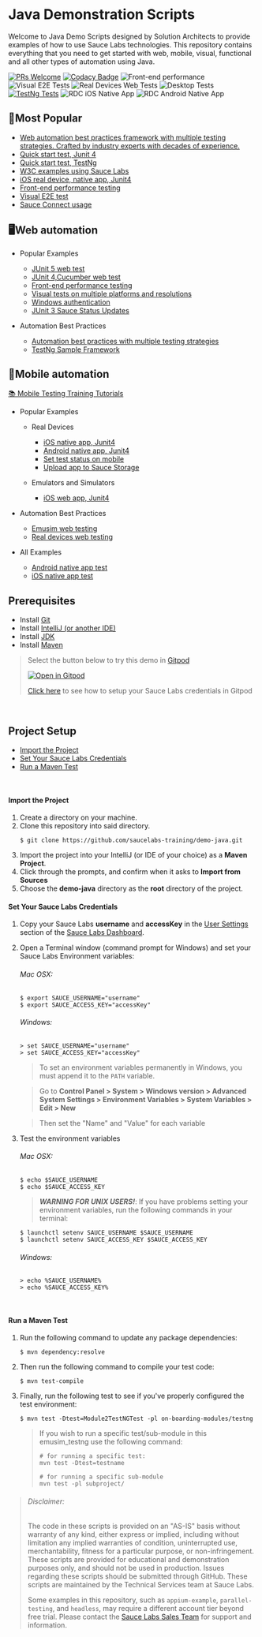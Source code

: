 # Java Demonstration Scripts

Welcome to Java Demo Scripts designed by Solution Architects to provide examples of how to use Sauce Labs technologies. This repository contains
everything that you need to get started with web, mobile, visual, functional and all other types of automation using Java.

[![PRs Welcome](https://img.shields.io/badge/PRs-welcome-brightgreen.svg?style=flat-square)](http://makeapullrequest.com)
[![Codacy Badge](https://api.codacy.com/project/badge/Grade/564ddfb012db40048781b7b6c954d099)](https://app.codacy.com/gh/saucelabs-training/demo-java?utm_source=github.com&utm_medium=referral&utm_content=saucelabs-training/demo-java&utm_campaign=Badge_Grade_Dashboard)
![Front-end performance](https://github.com/saucelabs-training/demo-java/workflows/Front-end%20performance/badge.svg)
![Visual E2E Tests](https://github.com/saucelabs-training/demo-java/workflows/Visual%20E2E%20Tests/badge.svg)
![Real Devices Web Tests](https://github.com/saucelabs-training/demo-java/workflows/Real%20Devices%20Web%20Tests/badge.svg)
![Desktop Tests](https://github.com/saucelabs-training/demo-java/workflows/Desktop%20Tests/badge.svg)
[![TestNg Tests](https://github.com/saucelabs-training/demo-java/actions/workflows/testng.yml/badge.svg)](https://github.com/saucelabs-training/demo-java/actions/workflows/testng.yml)
![RDC iOS Native App](https://github.com/saucelabs-training/demo-java/workflows/RDC%20iOS%20Native%20App/badge.svg)
![RDC Android Native App](https://github.com/saucelabs-training/demo-java/workflows/RDC%20Android%20Native%20App/badge.svg)

## 🥇Most Popular
*  [Web automation best practices framework with multiple testing strategies. Crafted by industry experts with decades of experience.](/best-practice/src/test/java/com/saucedemo/tests/)
*  [Quick start test, Junit 4](./java11/selenium3.junit4.examples/src/test/java/com/onboarding/Module1JunitTest.java)
*  [Quick start test, TestNg](./selenium-testng-examples/src/test/java/TestNgTest.java)
*  [W3C examples using Sauce Labs](https://github.com/saucelabs-training/demo-java/blob/master/w3c-examples)
*  [iOS real device, native app, Junit4](./appium-examples/src/test/java/com/realdevice/unifiedplatform/IOSNativeAppTest.java)
*  [Front-end performance testing](./selenium-junit4-examples/src/test/java/com/saucedemo/PerformanceExampleTests.java)
*  [Visual E2E test](./selenium-junit4-examples/src/test/java/com/saucedemo/SimpleVisualE2ETest.java)
*  [Sauce Connect usage](./selenium-junit4-examples/src/test/java/com/saucedemo/SauceConnectTest.java)

## 🖥Web automation

* Popular Examples
  * [JUnit 5 web test](/selenium-examples/src/test/java/com/saucedemo/JUnit5W3CChromeTest.java)
  * [JUnit 4,Cucumber web test](/java8/selenium3.junit4.examples.cucumber/src/test/resources/AddItem.feature)
  * [Front-end performance testing](./selenium-junit4-examples/src/test/java/com/saucedemo/PerformanceExampleTests.java)
  * [Visual tests on multiple platforms and resolutions](/best-practice/src/test/java/com/saucedemo/tests/VisualCrossPlatformTests.java)
  * [Windows authentication](./selenium-junit4-examples/src/test/java/com/saucedemo/WindowsAuthentication.java)
  * [JUnit 3 Sauce Status Updates](./selenium-examples/src/test/java/com/saucedemo/JUnit3UpdateSauceStatusTest.java)

* Automation Best Practices
  * [Automation best practices with multiple testing strategies](/best-practice/src/test/java/com/saucedemo/tests/)
  * [TestNg Sample Framework](/selenium-testng-best-practice/src/)

## 📱Mobile automation
[📚 Mobile Testing Training Tutorials](./TRAINING.md)

* Popular Examples
  * Real Devices
    * [iOS native app, Junit4](./appium-examples/src/test/java/com/realdevice/unifiedplatform/IOSNativeAppTest.java)
    * [Android native app, Junit4](./appium-examples/src/test/java/com/realdevice/unifiedplatform/AndroidNativeAppTest.java)
    * [Set test status on mobile](./appium-examples/src/test/java/com/realdevice/unifiedplatform/AndroidNativeAppTest.java)
    * [Upload app to Sauce Storage](./appium-examples/src/test/java/com/realdevice/unifiedplatform/SauceStorage.sh)
    
  * Emulators and Simulators
    * [iOS web app, Junit4](./appium-examples/src/test/java/com/emusim)

* Automation Best Practices
  * [Emusim web testing](/best-practice/src/test/java/com/saucedemo/tests/EmusimWebAppTests.java)
  * [Real devices web testing](/best-practice/src/test/java/com/saucedemo/tests/RealDeviceWebTests.java)

* All Examples
  * [Android native app test](./appium-examples/src/test/java/com/realdevice/unifiedplatform/AndroidNativeAppTest.java)
  * [iOS native app test](./appium-examples/src/test/java/com/realdevice/unifiedplatform/IOSNativeAppTest.java)

## Prerequisites

* Install [Git](https://github.com/saucelabs-training/demo-java/blob/master/docs/prerequisites.md#install-git)
* Install [IntelliJ (or another IDE)](https://github.com/saucelabs-training/demo-java/blob/master/docs/prerequisites.md#install-intellij)
* Install [JDK](https://github.com/saucelabs-training/demo-java/blob/master/docs/prerequisites.md#install-the-jdk)
* Install [Maven](https://github.com/saucelabs-training/demo-java/blob/master/docs/prerequisites.md#install-maven)

> Select the button below to try this demo in [Gitpod](https://www.gitpod.io/)
>
> <a href="https://gitpod.io/#https://github.com/saucelabs-training/demo-java"><img src="https://github.com/saucelabs-training/demo-java/blob/master/docs/open-in-gitpod.png" title="Open in Gitpod"></a>
>
> [Click here](docs/gitpod_instructions.md) to see how to setup your Sauce Labs credentials in Gitpod

<br />

## Project Setup
* [Import the Project](#import-the-project)
* [Set Your Sauce Labs Credentials](#set-your-sauce-labs-credentials)
* [Run a Maven Test](#run-a-maven-test)
 
<br />


#### Import the Project

1. Create a directory on your machine.
2. Clone this repository into said directory.
    ```
    $ git clone https://github.com/saucelabs-training/demo-java.git
    ```
2. Import the project into your IntelliJ (or IDE of your choice) as a **Maven Project**.
3. Click through the prompts, and confirm when it asks to **Import from Sources**
4. Choose the **demo-java** directory as the **root** directory of the project.

#### Set Your Sauce Labs Credentials
1. Copy your Sauce Labs **username** and **accessKey** in the [User Settings](https://app.saucelabs.com/user-settings) section of the [Sauce Labs Dashboard](https://app.saucelabs.com/dashboard/builds).
2. Open a Terminal window (command prompt for Windows) and set your Sauce Labs Environment variables:   
   ###### Mac OSX:
   ```
   $ export SAUCE_USERNAME="username"
   $ export SAUCE_ACCESS_KEY="accessKey"
   ```
   ###### Windows:
   ```
   > set SAUCE_USERNAME="username"
   > set SAUCE_ACCESS_KEY="accessKey"
   ```
   > To set an environment variables permanently in Windows, you must append it to the `PATH` variable.
   
   > Go to **Control Panel > System > Windows version > Advanced System Settings > Environment Variables > System Variables > Edit > New**
   
   > Then set the "Name" and "Value" for each variable
   
9. Test the environment variables
    ###### Mac OSX:
    ```
    $ echo $SAUCE_USERNAME
    $ echo $SAUCE_ACCESS_KEY
    ```
    > ***WARNING FOR UNIX USERS!***:
    > If you have problems setting your environment variables, run the following commands in your terminal:
    ```
    $ launchctl setenv SAUCE_USERNAME $SAUCE_USERNAME
    $ launchctl setenv SAUCE_ACCESS_KEY $SAUCE_ACCESS_KEY
    ```
    ###### Windows:
    ```
    > echo %SAUCE_USERNAME%
    > echo %SAUCE_ACCESS_KEY%
    ```

<br />

#### Run a Maven Test

1. Run the following command to update any package dependencies:
    ```
    $ mvn dependency:resolve
    ```
2. Then run the following command to compile your test code:
    ```
    $ mvn test-compile
    ```
3. Finally, run the following test to see if you've properly configured the test environment:
    ```
    $ mvn test -Dtest=Module2TestNGTest -pl on-boarding-modules/testng

    ```

    > If you wish to run a specific test/sub-module in this emusim_testng use the following command:
    >   ```
    >   # for running a specific test:
    >   mvn test -Dtest=testname
    > 
    >   # for running a specific sub-module
    >   mvn test -pl subproject/
    >   ```

> ###### Disclaimer:
>
> The code in these scripts is provided on an "AS-IS" basis without warranty of any kind, either express or implied, including without limitation any implied warranties of condition, uninterrupted use, merchantability, fitness for a particular purpose, or non-infringement. These scripts are provided for educational and demonstration purposes only, and should not be used in production. Issues regarding these scripts should be submitted through GitHub. These scripts are maintained by the Technical Services team at Sauce Labs.
>
> Some examples in this repository, such as `appium-example`, `parallel-testing`, and `headless`, may require a different account tier beyond free trial. Please contact the [Sauce Labs Sales Team](https://saucelabs.com/contact) for support and information.

